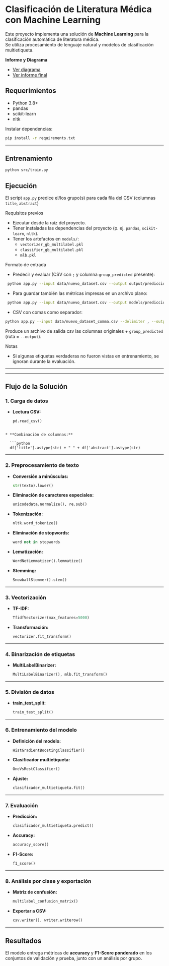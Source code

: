 # Clasificación de Literatura Médica con Machine Learning

Este proyecto implementa una solución de **Machine Learning** para la clasificación automática de literatura médica.  
Se utiliza procesamiento de lenguaje natural y modelos de clasificación multietiqueta.

**Informe y Diagrama**  
- [Ver diagrama](https://github.com/Maribelalo/biomedical_classification_challenge/blob/8e946081fa18af17a7d80aa820f777366cf1c7f2/Diagrama%20-%20Clasificaci%C3%B3n%20literatura%20m%C3%A9dica.png)
- [Ver informe final](https://github.com/Maribelalo/biomedical_classification_challenge/blob/7c20d4c12572cac34eec761f6e089521fcf2cdad/Informe%20Final%20de%20Resultados.pdf)

## Requerimientos

* Python 3.8+
* pandas
* scikit-learn
* nltk

Instalar dependencias:

```bash
pip install -r requirements.txt
```

---

## Entrenamiento
```bash
python src/train.py
```

## Ejecución

El script `app.py` predice el/los grupo(s) para cada fila del CSV (columnas `title`, `abstract`)

Requisitos previos
- Ejecutar desde la raíz del proyecto.
- Tener instaladas las dependencias del proyecto (p. ej. `pandas`, `scikit-learn`, `nltk`).
- Tener los artefactos en `models/`:
  - `vectorizer_gb_multilabel.pkl`
  - `classifier_gb_multilabel.pkl`
  - `mlb.pkl`

Formato de entrada

- Predecir y evaluar (CSV con `;` y columna `group_predicted` presente):
 ```bash
  python app.py --input data/nuevo_dataset.csv --output output/predicciones_evaluadas.csv --delimiter ';'
  ```
  
- Para guardar también las métricas impresas en un archivo plano:
 ```bash
  python app.py --input data/nuevo_dataset.csv --output models/predicciones_evaluadas.csv --delimiter ';' > output/predicciones_evaluadas.txt
  ```
  
- CSV con comas como separador:
```bash
python app.py --input data/nuevo_dataset_comma.csv --delimiter , --output output/predicciones_evaluadas.csv
```
  

Produce un archivo de salida csv las columnas originales + `group_predicted` (ruta = `--output`).


Notas
- Si algunas etiquetas verdaderas no fueron vistas en entrenamiento, se ignoran durante la evaluación.

---


---

##  Flujo de la Solución

### 1. Carga de datos
- **Lectura CSV:**  
  ```python
  pd.read_csv()
```

* **Combinación de columnas:**

  ```python
  df['title'].astype(str) + " " + df['abstract'].astype(str)
  ```

---

### 2. Preprocesamiento de texto

* **Conversión a minúsculas:**

  ```python
  str(texto).lower()
  ```
* **Eliminación de caracteres especiales:**

  ```python
  unicodedata.normalize(), re.sub()
  ```
* **Tokenización:**

  ```python
  nltk.word_tokenize()
  ```
* **Eliminación de stopwords:**

  ```python
  word not in stopwords
  ```
* **Lematización:**

  ```python
  WordNetLemmatizer().lemmatize()
  ```
* **Stemming:**

  ```python
  SnowballStemmer().stem()
  ```

---

### 3. Vectorización

* **TF-IDF:**

  ```python
  TfidfVectorizer(max_features=5000)
  ```
* **Transformación:**

  ```python
  vectorizer.fit_transform()
  ```

---

### 4. Binarización de etiquetas

* **MultiLabelBinarizer:**

  ```python
  MultiLabelBinarizer(), mlb.fit_transform()
  ```

---

### 5. División de datos

* **train\_test\_split:**

  ```python
  train_test_split()
  ```

---

### 6. Entrenamiento del modelo

* **Definición del modelo:**

  ```python
  HistGradientBoostingClassifier()
  ```
* **Clasificador multietiqueta:**

  ```python
  OneVsRestClassifier()
  ```
* **Ajuste:**

  ```python
  clasificador_multietiqueta.fit()
  ```

---

### 7. Evaluación

* **Predicción:**

  ```python
  clasificador_multietiqueta.predict()
  ```
* **Accuracy:**

  ```python
  accuracy_score()
  ```
* **F1-Score:**

  ```python
  f1_score()
  ```

---

### 8. Análisis por clase y exportación

* **Matriz de confusión:**

  ```python
  multilabel_confusion_matrix()
  ```
* **Exportar a CSV:**

  ```python
  csv.writer(), writer.writerow()
  ```

---


## Resultados

El modelo entrega métricas de **accuracy** y **F1-Score ponderado** en los conjuntos de validación y prueba, junto con un análisis por grupo.
